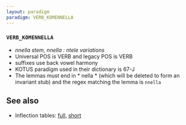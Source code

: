 ```yaml
---
layout: paradigm
paradigm: VERB_KOMENNELLA
---
```

### ` VERB_KOMENNELLA `

* _nnella stem, nnella : ntele variations_
* Universal POS is VERB and legacy POS is VERB
* suffixes use back vowel harmony
* KOTUS paradigm used in their dictionary is 67-J
* The lemmas must end in * nella * (which will be deleted to form an invariant stub) and the regex matching the lemma is ` nnella `

## See also

* Inflection tables: [full](gen/K/komennella.html), [short](gen/K/komennella_wikt.html)

